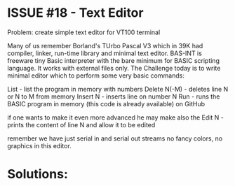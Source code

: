 ISSUE #18 - Text Editor
===
Problem: create simple text editor for VT100 terminal

Many of us remember Borland's TUrbo Pascal V3 which in 39K had compiler, linker, run-time library and minimal text editor.
BAS-INT is freeware tiny Basic interpreter with the bare minimum for BASIC scripting language. It works with external files only.
The Challenge today is to write minimal editor which to perform some very basic commands:

List - list the program in memory with numbers
Delete N(-M) - deletes line N or N to M from memory
Insert N - inserts line on number N
Run - runs the BASIC program in memory (this code is already available) on GitHub

if one wants to make it even more advanced he may make also the 
Edit N - prints the content of line N and allow it to be edited

remember we have just serial in and serial out streams no fancy colors, no graphics in this editor.

Solutions:
===

